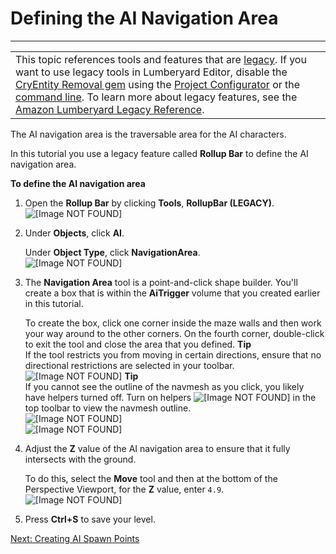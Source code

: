 # Defining the AI Navigation Area<a name="ai-navigation-area"></a>


****  

|  | 
| --- |
| This topic references tools and features that are [legacy](https://docs.aws.amazon.com/lumberyard/latest/userguide/ly-glos-chap.html#legacy)\. If you want to use legacy tools in Lumberyard Editor, disable the [CryEntity Removal gem](https://docs.aws.amazon.com/lumberyard/latest/userguide/gems-system-cryentity-removal-gem.html) using the [Project Configurator](https://docs.aws.amazon.com/lumberyard/latest/userguide/configurator-intro.html) or the [command line](https://docs.aws.amazon.com/lumberyard/latest/userguide/lmbr-exe.html)\. To learn more about legacy features, see the [Amazon Lumberyard Legacy Reference](https://docs.aws.amazon.com/lumberyard/latest/legacyreference/)\. | 

The AI navigation area is the traversable area for the AI characters\.

In this tutorial you use a legacy feature called **Rollup Bar** to define the AI navigation area\.

**To define the AI navigation area**

1. Open the **Rollup Bar** by clicking **Tools**, **RollupBar \(LEGACY\)**\.  
![\[Image NOT FOUND\]](http://docs.aws.amazon.com/lumberyard/latest/gettingstartedguide/images/ai-navigation-area-menu.png)

1. Under **Objects**, click **AI**\.

   Under **Object Type**, click **NavigationArea**\.  
![\[Image NOT FOUND\]](http://docs.aws.amazon.com/lumberyard/latest/gettingstartedguide/images/ai-navigation-area-object.png)

1. The **Navigation Area** tool is a point\-and\-click shape builder\. You'll create a box that is within the **AiTrigger** volume that you created earlier in this tutorial\.

   To create the box, click one corner inside the maze walls and then work your way around to the other corners\. On the fourth corner, double\-click to exit the tool and close the area that you defined\.
**Tip**  
If the tool restricts you from moving in certain directions, ensure that no directional restrictions are selected in your toolbar\.  
![\[Image NOT FOUND\]](http://docs.aws.amazon.com/lumberyard/latest/gettingstartedguide/images/ai-navigation-area-dimension.png)
**Tip**  
If you cannot see the outline of the navmesh as you click, you likely have helpers turned off\. Turn on helpers ![\[Image NOT FOUND\]](http://docs.aws.amazon.com/lumberyard/latest/gettingstartedguide/images/helper.png) in the top toolbar to view the navmesh outline\.  
![\[Image NOT FOUND\]](http://docs.aws.amazon.com/lumberyard/latest/gettingstartedguide/images/placing-character-controller-toggle.png)  
![\[Image NOT FOUND\]](http://docs.aws.amazon.com/lumberyard/latest/gettingstartedguide/images/ai-navigation-area-animated.gif)

1. Adjust the **Z** value of the AI navigation area to ensure that it fully intersects with the ground\.

   To do this, select the **Move** tool and then at the bottom of the Perspective Viewport, for the **Z** value, enter `4.9`\.  
![\[Image NOT FOUND\]](http://docs.aws.amazon.com/lumberyard/latest/gettingstartedguide/images/ai-navigation-area-height.png)

1. Press **Ctrl\+S** to save your level\.

[Next: Creating AI Spawn Points](ai-spawn-points.md)